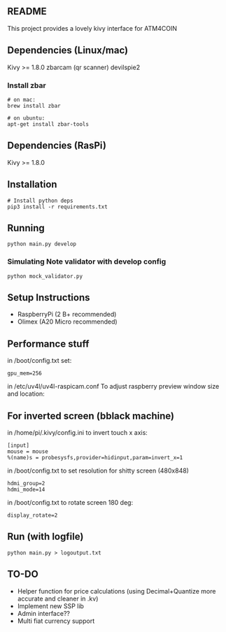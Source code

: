 README
------

This project provides a lovely kivy interface for ATM4COIN

Dependencies (Linux/mac)
------------

Kivy >= 1.8.0
zbarcam (qr scanner)
devilspie2


### Install zbar
```
# on mac:
brew install zbar

# on ubuntu:
apt-get install zbar-tools
```

Dependencies (RasPi)
------------

Kivy >= 1.8.0


Installation
------------
```
# Install python deps
pip3 install -r requirements.txt
```

Running
-------
```
python main.py develop
```

### Simulating Note validator with develop config
```
python mock_validator.py
```


Setup Instructions
------------------

*   RaspberryPi (2 B+ recommended)
*   Olimex (A20 Micro recommended)


Performance stuff
-----------------

in /boot/config.txt set:

    gpu_mem=256

in /etc/uv4l/uv4l-raspicam.conf To adjust raspberry preview window size and location:



For inverted screen (bblack machine)
-------------------

in /home/pi/.kivy/config.ini to invert touch x axis:

    [input]
    mouse = mouse
    %(name)s = probesysfs,provider=hidinput,param=invert_x=1

in /boot/config.txt to set resolution for shitty screen (480x848)

    hdmi_group=2
    hdmi_mode=14

in /boot/config.txt to rotate screen 180 deg:

    display_rotate=2

Run (with logfile)
------------------

    python main.py > logoutput.txt


TO-DO
-----
- Helper function for price calculations (using Decimal+Quantize more accurate and cleaner in .kv)
- Implement new SSP lib
- Admin interface??
- Multi fiat currency support
